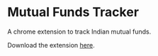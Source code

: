 # Mutual Funds Tracker
A chrome extension to track Indian mutual funds.

Download the extension [here](https://chrome.google.com/webstore/detail/mutual-funds-tracker/dbkaienfbonmbigpfeacbpceheecncma).
